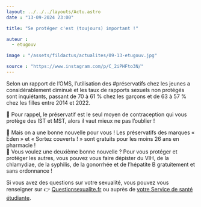 ```yaml
---
layout: ../../../layouts/Actu.astro
date : "13-09-2024 23:00"

title: "Se protéger c'est (toujours) important !"

auteur :
  - etugouv

image : "/assets/fildactus/actualites/09-13-etugouv.jpg"

source : "https://www.instagram.com/p/C_2iPHFto3N/"
---
```


 Selon un rapport de l’OMS, l’utilisation des #préservatifs chez les jeunes a considérablement diminué et les taux de rapports sexuels non protégés sont inquiétants, passant de 70 à 61 % chez les garçons et de 63 à 57 % chez les filles entre 2014 et 2022.

🍌 Pour rappel, le préservatif est le seul moyen de contraception qui vous protège des IST et MST, alors il vaut mieux ne pas l’oublier !

🔴 Mais on a une bonne nouvelle pour vous ! Les préservatifs des marques « Eden » et « Sortez couverts ! » sont gratuits pour les moins 26 ans en pharmacie !  
🔴 Vous voulez une deuxième bonne nouvelle ? Pour vous protéger et protéger les autres, vous pouvez vous faire dépister du VIH, de la chlamydiae, de la syphilis, de la gonorrhée et de l’hépatite B gratuitement et sans ordonnance !

Si vous avez des questions sur votre sexualité, vous pouvez vous renseigner sur 👉 [Questionsexualite.fr](https://questionsexualite.fr/) ou auprès de [votre Service de santé étudiante](https://www.instagram.com/santetudiantsu/).